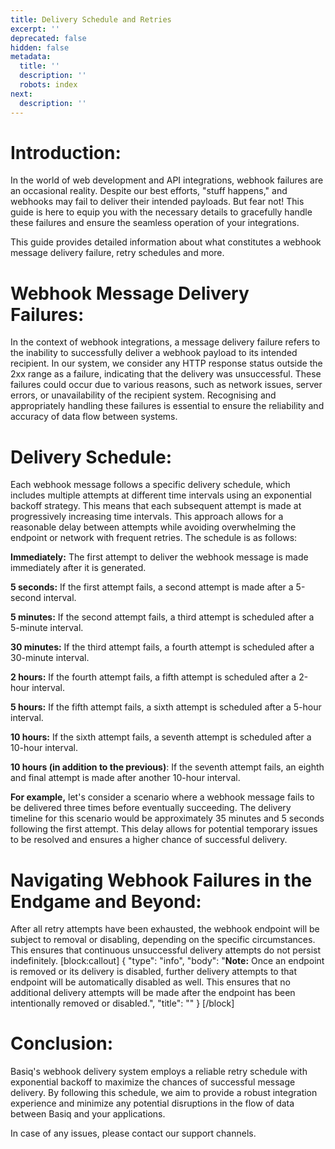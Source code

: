 ```yaml
---
title: Delivery Schedule and Retries
excerpt: ''
deprecated: false
hidden: false
metadata:
  title: ''
  description: ''
  robots: index
next:
  description: ''
---
```

# Introduction:

In the world of web development and API integrations, webhook failures are an occasional reality. Despite our best efforts, "stuff happens," and webhooks may fail to deliver their intended payloads. But fear not! This guide is here to equip you with the necessary details to gracefully handle these failures and ensure the seamless operation of your integrations.

This guide provides detailed information about what constitutes a webhook message delivery failure, retry schedules and more.

# Webhook Message Delivery Failures:

In the context of webhook integrations, a message delivery failure refers to the inability to successfully deliver a webhook payload to its intended recipient. In our system, we consider any HTTP response status outside the 2xx range as a failure, indicating that the delivery was unsuccessful. These failures could occur due to various reasons, such as network issues, server errors, or unavailability of the recipient system. Recognising and appropriately handling these failures is essential to ensure the reliability and accuracy of data flow between systems. 

# Delivery Schedule:

Each webhook message follows a specific delivery schedule, which includes multiple attempts at different time intervals using an exponential backoff strategy. This means that each subsequent attempt is made at progressively increasing time intervals. This approach allows for a reasonable delay between attempts while avoiding overwhelming the endpoint or network with frequent retries. The schedule is as follows:

**Immediately:** The first attempt to deliver the webhook message is made immediately after it is generated.

**5 seconds:** If the first attempt fails, a second attempt is made after a 5-second interval.

**5 minutes:** If the second attempt fails, a third attempt is scheduled after a 5-minute interval.

**30 minutes:** If the third attempt fails, a fourth attempt is scheduled after a 30-minute interval.

**2 hours:** If the fourth attempt fails, a fifth attempt is scheduled after a 2-hour interval.

**5 hours:** If the fifth attempt fails, a sixth attempt is scheduled after a 5-hour interval.

**10 hours:** If the sixth attempt fails, a seventh attempt is scheduled after a 10-hour interval.

**10 hours (in addition to the previous)**: If the seventh attempt fails, an eighth and final attempt is made after another 10-hour interval. 

**For example,** let's consider a scenario where a webhook message fails to be delivered three times before eventually succeeding. The delivery timeline for this scenario would be approximately 35 minutes and 5 seconds following the first attempt. This delay allows for potential temporary issues to be resolved and ensures a higher chance of successful delivery.

# Navigating Webhook Failures in the Endgame and Beyond:

After all retry attempts have been exhausted, the webhook endpoint will be subject to removal or disabling, depending on the specific circumstances. This ensures that continuous unsuccessful delivery attempts do not persist indefinitely.
[block:callout]
{
  "type": "info",
  "body": "**Note:** Once an endpoint is removed or its delivery is disabled, further delivery attempts to that endpoint will be automatically disabled as well. This ensures that no additional delivery attempts will be made after the endpoint has been intentionally removed or disabled.",
  "title": ""
}
[/block]
# Conclusion:

Basiq's webhook delivery system employs a reliable retry schedule with exponential backoff to maximize the chances of successful message delivery. By following this schedule, we aim to provide a robust integration experience and minimize any potential disruptions in the flow of data between Basiq and your applications.

In case of any issues, please contact our support channels.